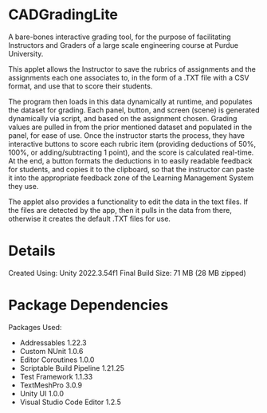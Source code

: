 # CADGradingLite
A bare-bones interactive grading tool, for the purpose of facilitating Instructors and Graders of a large scale engineering course at Purdue University.

This applet allows the Instructor to save the rubrics of assignments and the assignments each one associates to, in the form of a .TXT file with a CSV format, and use that to score their students.

The program then loads in this data dynamically at runtime, and populates the dataset for grading. Each panel, button, and screen (scene) is generated dynamically via script, and based on the assignment chosen. Grading values are pulled in from the prior mentioned dataset and populated in the panel, for ease of use. Once the instructor starts the process, they have interactive buttons to score each rubric item (providing deductions of 50%, 100%, or adding/subtracting 1 point), and the score is calculated real-time. At the end, a button formats the deductions in to easily readable feedback for students, and copies it to the clipboard, so that the instructor can paste it into the appropriate feedback zone of the Learning Management System they use.

The applet also provides a functionality to edit the data in the text files. If the files are detected by the app, then it pulls in the data from there, otherwise it creates the default .TXT files for use.

# Details
Created Using: Unity 2022.3.54f1
Final Build Size: 71 MB (28 MB zipped)

# Package Dependencies
Packages Used:
- Addressables 1.22.3
- Custom NUnit 1.0.6
- Editor Coroutines 1.0.0
- Scriptable Build Pipeline 1.21.25
- Test Framework 1.1.33
- TextMeshPro 3.0.9
- Unity UI 1.0.0
- Visual Studio Code Editor 1.2.5
